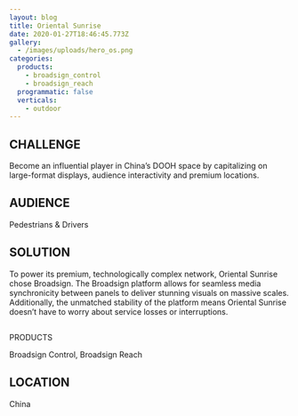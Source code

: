 ```yaml
---
layout: blog
title: Oriental Sunrise
date: 2020-01-27T18:46:45.773Z
gallery:
  - /images/uploads/hero_os.png
categories:
  products:
    - broadsign_control
    - broadsign_reach
  programmatic: false
  verticals:
    - outdoor
---
```

## CHALLENGE

Become an influential player in China’s DOOH space by capitalizing on large-format displays, audience interactivity and premium locations.

## AUDIENCE

Pedestrians & Drivers

## SOLUTION

To power its premium, technologically complex network, Oriental Sunrise chose Broadsign. The Broadsign platform allows for seamless media synchronicity between panels to deliver stunning visuals on massive scales. Additionally, the unmatched stability of the platform means Oriental Sunrise doesn’t have to worry about service losses or interruptions.

## PRODUCTS 

Broadsign Control, Broadsign Reach

## LOCATION

China
